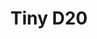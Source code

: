 ---
layout: post
title: Tiny D20
tools: Javascript, Chrome Extension API
description: A fun little Chrome extension
image: tinyd20.jpg
---